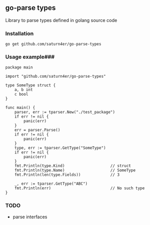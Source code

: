 ## go-parse types ##
Library to parse types defined in golang source code 

### Installation ###
    
    go get github.com/saturn4er/go-parse-types
    
### Usage example###

    package main  
    
    import "github.com/saturn4er/go-parse-types"
    
    type SomeType struct {
        a, b int
        c bool
    }
    
    func main() {
        parser, err := tparser.New("./test_package")
        if err != nil {
            panic(err)
        }
        err = parser.Parse()
        if err != nil {
            panic(err)
        }
        type, err := tparser.GetType("SomeType")
        if err != nil {
            panic(err)
        }
        fmt.Println(type.Kind)                    // struct
        fmt.Println(type.Name)                    // SomeType
        fmt.Println(len(type.Fields))             // 3
        
        _, err := tparser.GetType("ABC")
        fmt.Println(err)                          // No such type
    }
 
### TODO ###

- parse interfaces